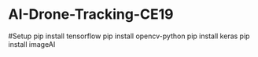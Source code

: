 # AI-Drone-Tracking-CE19


#Setup
pip install tensorflow
pip install opencv-python
pip install keras
pip install imageAI